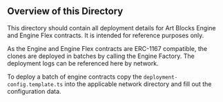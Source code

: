## Overview of this Directory

This directory should contain all deployment details for Art Blocks Engine and Engine Flex contracts. It is intended for reference purposes only.

As the Engine and Engine Flex contracts are ERC-1167 compatible, the clones are deployed in batches by calling the Engine Factory. The deployment logs can be referenced here by network.

To deploy a batch of engine contracts copy the `deployment-config.template.ts` into the applicable network directory and fill out the configuration data.
